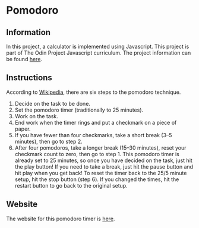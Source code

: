 # Pomodoro
## Information
In this project, a calculator is implemented using Javascript. This project is part of The Odin Project Javascript curriculum. The project information can be found [here](https://www.theodinproject.com/courses/web-development-101/lessons/pairing-project).
## Instructions
According to [Wikipedia](https://en.wikipedia.org/wiki/Pomodoro_Technique), there are six steps to the pomodoro technique.
1. Decide on the task to be done.
2. Set the pomodoro timer (traditionally to 25 minutes).
3. Work on the task.
4. End work when the timer rings and put a checkmark on a piece of paper.
5. If you have fewer than four checkmarks, take a short break (3–5 minutes), then go to step 2.
6. After four pomodoros, take a longer break (15–30 minutes), reset your checkmark count to zero, then go to step 1.
This pomodoro timer is already set to 25 minutes, so once you have decided on the task, just hit the play button! If you need to take a break, just hit the pause button and hit play when you get back! To reset the timer back to the 25/5 minute setup, hit the stop button (step 6). If you changed the times, hit the restart button to go back to the original setup.
## Website
The website for this pomodoro timer is [here](https://fussykyloren.github.io/pomodoro/).
